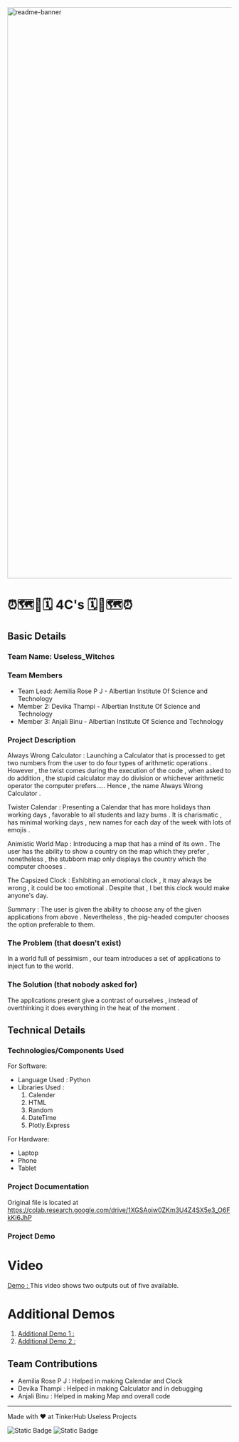 <img width="1280" alt="readme-banner" src="https://github.com/user-attachments/assets/35332e92-44cb-425b-9dff-27bcf1023c6c">

# ⏰🗺️🧮🗓️ 4C's 🗓️🧮🗺️⏰


## Basic Details
### Team Name: Useless_Witches


### Team Members
- Team Lead: Aemilia Rose P J - Albertian Institute Of Science and Technology
- Member 2: Devika Thampi - Albertian Institute Of Science and Technology
- Member 3: Anjali Binu - Albertian Institute Of Science and Technology

### Project Description
Always Wrong Calculator : 
Launching a Calculator that is processed to get two numbers from the user to do four types of arithmetic operations . However , the twist comes during the execution of the code , when asked to do addition ,  the stupid calculator may do division or whichever arithmetic operator the computer prefers.…. Hence , the name Always Wrong Calculator .

Twister Calendar :
Presenting a Calendar that has more holidays than working days , favorable to all students and lazy bums . It is charismatic , has minimal working days , new names for each day of the week with lots of emojis .

Animistic World Map : 
Introducing a map that has a mind of its own . The user has the ability to show a country on the map which they prefer , nonetheless , the stubborn map only displays the country which the computer chooses .
 
The Capsized Clock : 
Exhibiting an emotional clock , it may always be wrong , it could be too emotional . Despite that , I bet this clock would make anyone's day. 

Summary : 
The user is given the ability to choose any of the given applications from above . Nevertheless , the pig-headed computer chooses the option preferable to them.

### The Problem (that doesn't exist)
In a world full of pessimism , our team introduces a set of applications to inject fun to the world.

### The Solution (that nobody asked for)
The applications present give a contrast of ourselves , instead of overthinking it does everything in the heat of the moment . 

## Technical Details
### Technologies/Components Used
For Software:
- Language Used : Python
- Libraries Used :
  1. Calender
  2. HTML
  3. Random
  4. DateTime
  5. Plotly.Express
 
For Hardware:
- Laptop
- Phone
- Tablet

### Project Documentation
Original file is located at 
https://colab.research.google.com/drive/1XGSAoiw0ZKm3U4Z4SX5e3_O6FkKi6JhP


### Project Demo
# Video
[Demo : ](https://drive.google.com/file/d/1et-nhOGm56UF4YS_vB3EBE-6HIQgidnL/view?usp=drive_link)
This video shows two outputs out of five available.

# Additional Demos
1. [Additional Demo 1 : ](https://drive.google.com/file/d/1SuStp2hSEzt0qJCccgymv-668iWe1pEm/view?usp=drive_link)
2. [Additional Demo 2 : ](https://drive.google.com/file/d/1lm74hJpSFbTc08-ho2RABXYig8wi342C/view?usp=drive_link)

## Team Contributions
- Aemilia Rose P J : Helped in making Calendar and Clock
- Devika Thampi : Helped in making Calculator and in debugging
- Anjali Binu : Helped in making Map and overall code

---
Made with ❤️ at TinkerHub Useless Projects 

![Static Badge](https://img.shields.io/badge/TinkerHub-24?color=%23000000&link=https%3A%2F%2Fwww.tinkerhub.org%2F)
![Static Badge](https://img.shields.io/badge/UselessProject--24-24?link=https%3A%2F%2Fwww.tinkerhub.org%2Fevents%2FQ2Q1TQKX6Q%2FUseless%2520Projects)



